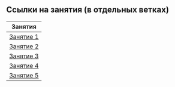 ## Ссылки на занятия (в отдельных ветках)

|                              Занятия                               |
| :----------------------------------------------------------------: |
| [Занятие 1](https://github.com/josserden/blended-38/tree/lesson-1) |
| [Занятие 2](https://github.com/josserden/blended-38/tree/lesson-2) |
|                           [Занятие 3]()                            |
| [Занятие 4](https://github.com/josserden/blended-38/tree/lesson-4) |
|                           [Занятие 5]()                            |
